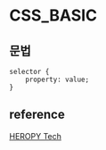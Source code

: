 # CSS_BASIC

## 문법
```
selector {
    property: value;
}
```

## reference 
[HEROPY Tech](https://heropy.blog/)